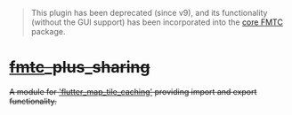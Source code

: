 > This plugin has been deprecated (since v9), and its functionality (without the GUI support) has been incorporated into the [core FMTC](https://github.com/JaffaKetchup/flutter_map_tile_caching) package.

# ~~[fmtc](https://pub.dev/packages/flutter_map_tile_caching)_plus_sharing~~

~~A module for ['flutter_map_tile_caching'](https://pub.dev/packages/flutter_map_tile_caching) providing import and export functionality.~~
